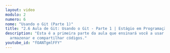 ```yaml
---
layout: video
modulo: 2
numero: 6
nome: "Usando o Git (Parte 1)"
title: "2.6 Aula de Git: Usando o Git - Parte 1 | Estágio em Programação"
description: "Esta é a primeira parte da aula que ensinará você a usar Git para
  armazenar e compartilhar códigos."
youtube_id: "fOANTgmlFFY"
---
```


